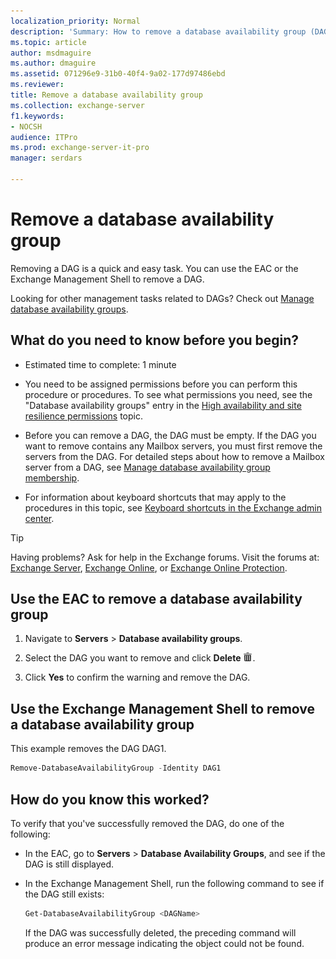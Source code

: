 ```yaml
---
localization_priority: Normal
description: 'Summary: How to remove a database availability group (DAG) in Exchange Server 2016 or Exchange Server 2019.'
ms.topic: article
author: msdmaguire
ms.author: dmaguire
ms.assetid: 071296e9-31b0-40f4-9a02-177d97486ebd
ms.reviewer: 
title: Remove a database availability group
ms.collection: exchange-server
f1.keywords:
- NOCSH
audience: ITPro
ms.prod: exchange-server-it-pro
manager: serdars

---
```


# Remove a database availability group

Removing a DAG is a quick and easy task. You can use the EAC or the Exchange Management Shell to remove a DAG.

Looking for other management tasks related to DAGs? Check out [Manage database availability groups](manage-dags.md).

## What do you need to know before you begin?

- Estimated time to complete: 1 minute

- You need to be assigned permissions before you can perform this procedure or procedures. To see what permissions you need, see the "Database availability groups" entry in the [High availability and site resilience permissions](../../permissions/feature-permissions/ha-permissions.md) topic.

- Before you can remove a DAG, the DAG must be empty. If the DAG you want to remove contains any Mailbox servers, you must first remove the servers from the DAG. For detailed steps about how to remove a Mailbox server from a DAG, see [Manage database availability group membership](dag-memberships.md).

- For information about keyboard shortcuts that may apply to the procedures in this topic, see [Keyboard shortcuts in the Exchange admin center](../../about-documentation/exchange-admin-center-keyboard-shortcuts.md).

> [!TIP]
> Having problems? Ask for help in the Exchange forums. Visit the forums at: [Exchange Server](https://go.microsoft.com/fwlink/p/?linkId=60612), [Exchange Online](https://go.microsoft.com/fwlink/p/?linkId=267542), or [Exchange Online Protection](https://go.microsoft.com/fwlink/p/?linkId=285351).

## Use the EAC to remove a database availability group

1. Navigate to **Servers** \> **Database availability groups**.

2. Select the DAG you want to remove and click **Delete** ![Delete icon](../../media/ITPro_EAC_DeleteIcon.png).

3. Click **Yes** to confirm the warning and remove the DAG.

## Use the Exchange Management Shell to remove a database availability group

This example removes the DAG DAG1.

```powershell
Remove-DatabaseAvailabilityGroup -Identity DAG1
```

## How do you know this worked?

To verify that you've successfully removed the DAG, do one of the following:

- In the EAC, go to **Servers** \> **Database Availability Groups**, and see if the DAG is still displayed.

- In the Exchange Management Shell, run the following command to see if the DAG still exists:

  ```powershell
  Get-DatabaseAvailabilityGroup <DAGName>
  ```

    If the DAG was successfully deleted, the preceding command will produce an error message indicating the object could not be found.
